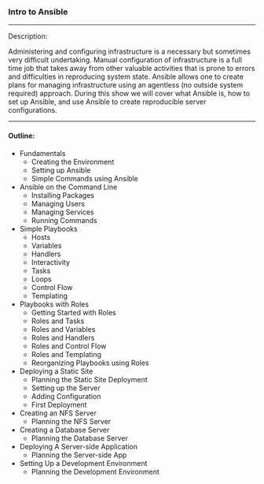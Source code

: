 ### Intro to Ansible

---

Description: 

Administering and configuring infrastructure is a necessary but sometimes very difficult undertaking. Manual configuration of infrastructure is a full time job that takes away from other valuable activities that is prone to errors and difficulties in reproducing system state. Ansible allows one to create plans for managing infrastructure using an agentless (no outside system required) approach. During this show we will cover what Ansible is, how to set up Ansible, and use Ansible to create reproducible server configurations. 

---

#### Outline:

* Fundamentals
  + Creating the Environment
  + Setting up Ansible
  + Simple Commands using Ansible
* Ansible on the Command Line
  + Installing Packages
  + Managing Users
  + Managing Services
  + Running Commands
* Simple Playbooks
  + Hosts
  + Variables
  + Handlers
  + Interactivity 
  + Tasks
  + Loops 
  + Control Flow
  + Templating
* Playbooks with Roles
  + Getting Started with Roles
  + Roles and Tasks
  + Roles and Variables
  + Roles and Handlers
  + Roles and Control Flow
  + Roles and Templating
  + Reorganizing Playbooks using Roles
* Deploying a Static Site
  + Planning the Static Site Deployment
  + Setting up the Server
  + Adding Configuration
  + First Deployment
* Creating an NFS Server
  + Planning the NFS Server  
* Creating a Database Server
  + Planning the Database Server
* Deploying A Server-side Application
  + Planning the Server-side App
* Setting Up a Development Environment
  + Planning the Development Environment
